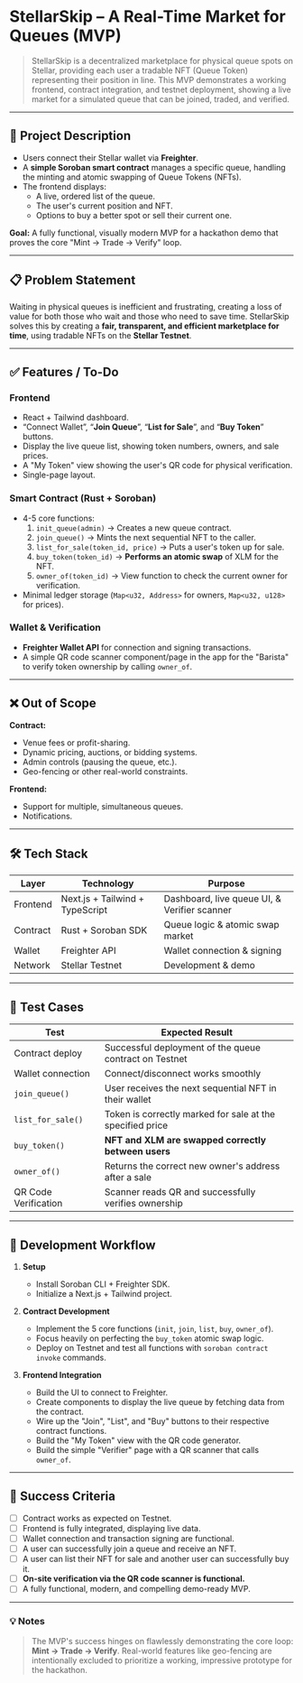 # StellarSkip – A Real-Time Market for Queues (MVP)

> StellarSkip is a decentralized marketplace for physical queue spots on Stellar, providing each user a tradable NFT (Queue Token) representing their position in line. This MVP demonstrates a working frontend, contract integration, and testnet deployment, showing a live market for a simulated queue that can be joined, traded, and verified.

---

## 🚀 Project Description

-   Users connect their Stellar wallet via **Freighter**.
-   A **simple Soroban smart contract** manages a specific queue, handling the minting and atomic swapping of Queue Tokens (NFTs).
-   The frontend displays:
    -   A live, ordered list of the queue.
    -   The user's current position and NFT.
    -   Options to buy a better spot or sell their current one.

**Goal:** A fully functional, visually modern MVP for a hackathon demo that proves the core "Mint -> Trade -> Verify" loop.

---

## 📋 Problem Statement

Waiting in physical queues is inefficient and frustrating, creating a loss of value for both those who wait and those who need to save time. StellarSkip solves this by creating a **fair, transparent, and efficient marketplace for time**, using tradable NFTs on the **Stellar Testnet**.

---

## ✅ Features / To-Do

### Frontend

-   React + Tailwind dashboard.
-   “Connect Wallet”, “**Join Queue**”, “**List for Sale**”, and “**Buy Token**” buttons.
-   Display the live queue list, showing token numbers, owners, and sale prices.
-   A "My Token" view showing the user's QR code for physical verification.
-   Single-page layout.

### Smart Contract (Rust + Soroban)

-   4-5 core functions:
    1.  `init_queue(admin)` → Creates a new queue contract.
    2.  `join_queue()` → Mints the next sequential NFT to the caller.
    3.  `list_for_sale(token_id, price)` → Puts a user's token up for sale.
    4.  `buy_token(token_id)` → **Performs an atomic swap** of XLM for the NFT.
    5.  `owner_of(token_id)` → View function to check the current owner for verification.
-   Minimal ledger storage (`Map<u32, Address>` for owners, `Map<u32, u128>` for prices).

### Wallet & Verification

-   **Freighter Wallet API** for connection and signing transactions.
-   A simple QR code scanner component/page in the app for the "Barista" to verify token ownership by calling `owner_of`.

---

## ❌ Out of Scope

**Contract:**

-   Venue fees or profit-sharing.
-   Dynamic pricing, auctions, or bidding systems.
-   Admin controls (pausing the queue, etc.).
-   Geo-fencing or other real-world constraints.

**Frontend:**

-   Support for multiple, simultaneous queues.
-   Notifications.

---

## 🛠 Tech Stack

| Layer      | Technology                  | Purpose                                        |
| ---------- | --------------------------- | ---------------------------------------------- |
| Frontend   | Next.js + Tailwind + TypeScript | Dashboard, live queue UI, & Verifier scanner   |
| Contract   | Rust + Soroban SDK          | Queue logic & atomic swap market               |
| Wallet     | Freighter API               | Wallet connection & signing                  |
| Network    | Stellar Testnet             | Development & demo                             |

---

## 🧪 Test Cases

| Test                 | Expected Result                                       |
| -------------------- | --------------------------------------------------------- |
| Contract deploy      | Successful deployment of the queue contract on Testnet    |
| Wallet connection    | Connect/disconnect works smoothly                       |
| `join_queue()`       | User receives the next sequential NFT in their wallet     |
| `list_for_sale()`    | Token is correctly marked for sale at the specified price |
| `buy_token()`        | **NFT and XLM are swapped correctly between users** |
| `owner_of()`         | Returns the correct new owner's address after a sale    |
| QR Code Verification | Scanner reads QR and successfully verifies ownership      |

---

## 📱 Development Workflow

1.  **Setup**
    -   Install Soroban CLI + Freighter SDK.
    -   Initialize a Next.js + Tailwind project.

2.  **Contract Development**
    -   Implement the 5 core functions (`init`, `join`, `list`, `buy`, `owner_of`).
    -   Focus heavily on perfecting the `buy_token` atomic swap logic.
    -   Deploy on Testnet and test all functions with `soroban contract invoke` commands.

3.  **Frontend Integration**
    -   Build the UI to connect to Freighter.
    -   Create components to display the live queue by fetching data from the contract.
    -   Wire up the "Join", "List", and "Buy" buttons to their respective contract functions.
    -   Build the "My Token" view with the QR code generator.
    -   Build the simple "Verifier" page with a QR scanner that calls `owner_of`.

---

## 🎯 Success Criteria

-   [ ] Contract works as expected on Testnet.
-   [ ] Frontend is fully integrated, displaying live data.
-   [ ] Wallet connection and transaction signing are functional.
-   [ ] A user can successfully join a queue and receive an NFT.
-   [ ] A user can list their NFT for sale and another user can successfully buy it.
-   [ ] **On-site verification via the QR code scanner is functional.**
-   [ ] A fully functional, modern, and compelling demo-ready MVP.

---

### 💡 Notes

> The MVP's success hinges on flawlessly demonstrating the core loop: **Mint -> Trade -> Verify**. Real-world features like geo-fencing are intentionally excluded to prioritize a working, impressive prototype for the hackathon.